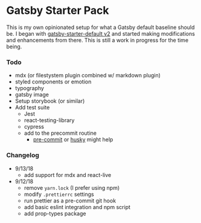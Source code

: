 # Gatsby Starter Pack

This is my own opinionated setup for what a Gatsby default baseline should be. I began with [gatsby-starter-default v2](https://github.com/gatsbyjs/gatsby-starter-default) and started making modifications and enhancements from there. This is still a work in progress for the time being.

### Todo

- mdx (or filestystem plugin combined w/ markdown plugin)
- styled components or emotion
- typography
- gatsby image
- Setup storybook (or similar)
- Add test suite
  - Jest
  - react-testing-library
  - cypress
  - add to the precommit routine
    - [pre-commit](https://github.com/observing/pre-commit) or [husky](https://github.com/typicode/husky) might help

### Changelog

- 9/13/18
  - add support for mdx and react-live
- 9/12/18
  - remove `yarn.lock` (I prefer using npm)
  - modify `.prettierrc` settings
  - run prettier as a pre-commit git hook
  - add basic eslint integration and npm script
  - add prop-types package
